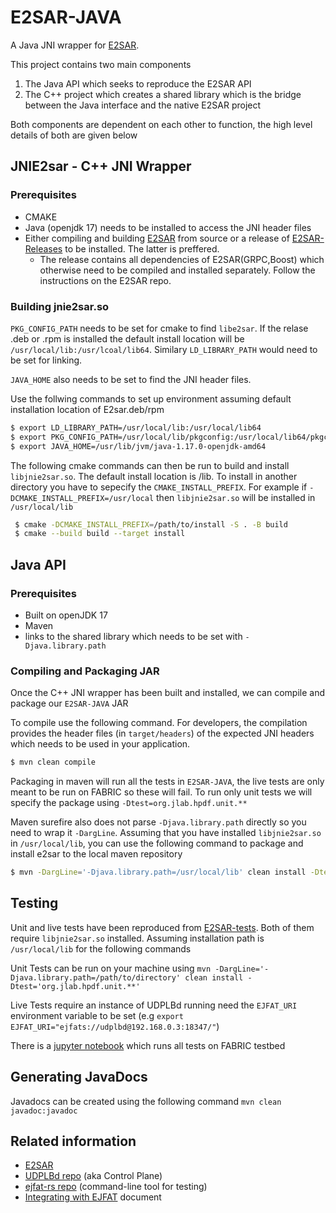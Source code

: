 # E2SAR-JAVA
A Java JNI wrapper for [E2SAR](https://github.com/JeffersonLab/E2SAR). 

This project contains two main components
1. The Java API which seeks to reproduce the E2SAR API 
2. The C++ project which creates a shared library which is the bridge between the Java interface and the native E2SAR project

Both components are dependent on each other to function, the high level details of both are given below

## JNIE2sar - C++ JNI Wrapper
### Prerequisites

- CMAKE 
- Java (openjdk 17) needs to be installed to access the JNI header files
-  Either compiling and building [E2SAR](https://github.com/JeffersonLab/E2SAR) from source or a release of [E2SAR-Releases](https://github.com/JeffersonLab/E2SAR/releases/) to be installed. The latter is preffered. 
    - The release contains all dependencies of E2SAR(GRPC,Boost) which otherwise need to be compiled and installed separately. Follow the instructions on the E2SAR repo.

### Building jnie2sar.so

`PKG_CONFIG_PATH` needs to be set for cmake to find `libe2sar`. If the relase .deb or .rpm is installed the default install location will be `/usr/local/lib:/usr/lcoal/lib64`. Similary `LD_LIBRARY_PATH` would need to be set for linking.

`JAVA_HOME` also needs to be set to find the JNI header files.

Use the follwing commands to set up environment assuming default installation location of E2sar.deb/rpm

```bash
$ export LD_LIBRARY_PATH=/usr/local/lib:/usr/local/lib64  
$ export PKG_CONFIG_PATH=/usr/local/lib/pkgconfig:/usr/local/lib64/pkgconfig
$ export JAVA_HOME=/usr/lib/jvm/java-1.17.0-openjdk-amd64
```

The following cmake commands can then be run to build and install `libjnie2sar.so`. The default install location is  /lib. To install in another directory you have to sepecify the `CMAKE_INSTALL_PREFIX`. For example if `-DCMAKE_INSTALL_PREFIX=/usr/local` then `libjnie2sar.so` will be installed in `/usr/local/lib`

```bash
 $ cmake -DCMAKE_INSTALL_PREFIX=/path/to/install -S . -B build
 $ cmake --build build --target install
```
 

## Java API

### Prerequisites
- Built on openJDK 17
- Maven
- links to the shared library which needs to be set with `-Djava.library.path`

### Compiling and Packaging JAR

Once the C++ JNI wrapper has been built and installed, we can compile and package our `E2SAR-JAVA` JAR

To compile use the following command. For developers, the compilation provides the header files (in `target/headers`) of the expected JNI headers which needs to be used in your application. 
```bash
$ mvn clean compile
```
Packaging in maven will run all the tests in `E2SAR-JAVA`, the live tests are only meant to be run on FABRIC so these will fail. To run only unit tests we will specify the package using `-Dtest=org.jlab.hpdf.unit.**` 

Maven surefire also does not parse `-Djava.library.path` directly so you need to wrap it `-DargLine`. Assuming that you have installed `libjnie2sar.so` in `/usr/local/lib`, you can use the following command to package and install e2sar to the local maven repository

```bash
$ mvn -DargLine='-Djava.library.path=/usr/local/lib' clean install -Dtest='org.jlab.hpdf.unit.**'
```

## Testing

Unit and live tests have been reproduced from [E2SAR-tests](https://github.com/JeffersonLab/E2SAR/tree/main/test). Both of them require `libjnie2sar.so` installed. Assuming installation path is `/usr/local/lib` for the following commands

Unit Tests can be run on your machine using `mvn -DargLine='-Djava.library.path=/path/to/directory' clean install -Dtest='org.jlab.hpdf.unit.**'`

Live Tests require an instance of UDPLBd running need the `EJFAT_URI` environment variable to be set (e.g `export EJFAT_URI="ejfats://udplbd@192.168.0.3:18347/"`)

There is a [jupyter notebook](scripts/notebooks/EJFAT/E2SAR-release-tester.ipynb) which runs all tests on FABRIC testbed 

## Generating JavaDocs
Javadocs can be created using the following command
`mvn clean javadoc:javadoc`

## Related information
- [E2SAR](https://github.com/JeffersonLab/E2SAR)
- [UDPLBd repo](https://github.com/esnet/udplbd) (aka Control Plane)
- [ejfat-rs repo](https://github.com/esnet/ejfat-rs) (command-line tool for testing)
- [Integrating with EJFAT](https://docs.google.com/document/d/1aUju_pWtHpS0Coesu8dC7HP6LbuKBJZqRYAMSSBtpWQ/edit#heading=h.zbhmzz3u1sna) document